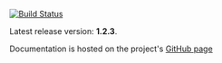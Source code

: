 [![Build Status](https://secure.travis-ci.org/timurstrekalov/saga.png?branch=master)](http://travis-ci.org/timurstrekalov/saga)

Latest release version: **1.2.3**. 

Documentation is hosted on the project's [GitHub page](http://timurstrekalov.github.com/saga/)
